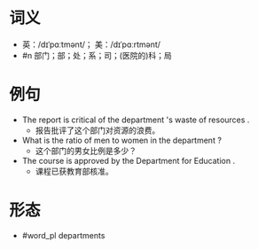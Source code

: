 # 词义
- 英：/dɪˈpɑːtmənt/； 美：/dɪˈpɑːrtmənt/
- #n 部门；部；处；系；司；(医院的)科；局
# 例句
- The report is critical of the department 's waste of resources .
	- 报告批评了这个部门对资源的浪费。
- What is the ratio of men to women in the department ?
	- 这个部门的男女比例是多少？
- The course is approved by the Department for Education .
	- 课程已获教育部核准。
# 形态
- #word_pl departments
